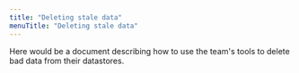 ```yaml
---
title: "Deleting stale data"
menuTitle: "Deleting stale data"
---
```


Here would be a document describing how to use the team's tools to delete bad data from their datastores.
